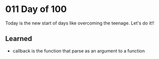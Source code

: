 # 011 Day of 100

Today is the new start of days like overcoming the teenage. Let's do it!!

## Learned
- callback is the function that parse as an argument to a function

